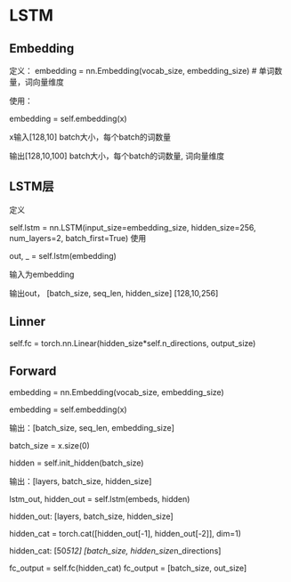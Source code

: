 # LSTM
## Embedding
定义： 
embedding = nn.Embedding(vocab_size, embedding_size) # 单词数量，词向量维度

使用：

embedding = self.embedding(x)  

x输入[128,10] batch大小，每个batch的词数量

输出[128,10,100] batch大小，每个batch的词数量, 词向量维度



## LSTM层
定义

self.lstm = nn.LSTM(input_size=embedding_size,
                            hidden_size=256,
                            num_layers=2,
                            batch_first=True)
使用

out, _ = self.lstm(embedding)

输入为embedding

输出out， [batch_size, seq_len, hidden_size]   [128,10,256]


## Linner

self.fc = torch.nn.Linear(hidden_size*self.n_directions, output_size) 

## Forward

embedding = nn.Embedding(vocab_size, embedding_size) 

embedding = self.embedding(x) 

输出：[batch_size, seq_len, embedding_size] 




batch_size = x.size(0)

hidden = self.init_hidden(batch_size)

输出：[layers, batch_size, hidden_size] 




lstm_out, hidden_out = self.lstm(embeds, hidden)

hidden_out: [layers, batch_size, hidden_size]

hidden_cat = torch.cat([hidden_out[-1], hidden_out[-2]], dim=1)

hidden_cat: [50*512]  [batch_size, hidden_size*n_directions]



fc_output = self.fc(hidden_cat)
fc_output = [batch_size, out_size]


